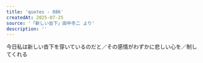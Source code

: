 ```yaml
---
title: 'quotes - 086'
createdAt: 2025-07-25
source: '「新しい沓下」田中冬二 より'
description: ''
---
```



今日私は新しい沓下を穿いているのだと／その感情がわずかに悲しい心を／制してくれる